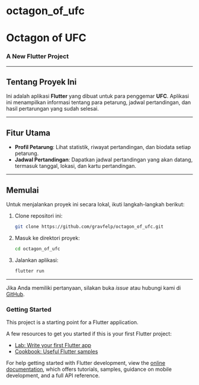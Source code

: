 # octagon_of_ufc

# Octagon of UFC
### A New Flutter Project

---

## Tentang Proyek Ini

Ini adalah aplikasi **Flutter** yang dibuat untuk para penggemar **UFC**. Aplikasi ini menampilkan informasi tentang para petarung, jadwal pertandingan, dan hasil pertarungan yang sudah selesai.

---

## Fitur Utama

* **Profil Petarung**: Lihat statistik, riwayat pertandingan, dan biodata setiap petarung.
* **Jadwal Pertandingan**: Dapatkan jadwal pertandingan yang akan datang, termasuk tanggal, lokasi, dan kartu pertandingan.

---

## Memulai

Untuk menjalankan proyek ini secara lokal, ikuti langkah-langkah berikut:

1.  Clone repositori ini:
    ```bash
    git clone https://github.com/gravfelp/octagon_of_ufc.git
    ```
2.  Masuk ke direktori proyek:
    ```bash
    cd octagon_of_ufc
    ```
3.  Jalankan aplikasi:
    ```bash
    flutter run
    ```

---

Jika Anda memiliki pertanyaan, silakan buka _issue_ atau hubungi kami di [GitHub](https://github.com/gravfelp).

### Getting Started

This project is a starting point for a Flutter application.

A few resources to get you started if this is your first Flutter project:

- [Lab: Write your first Flutter app](https://docs.flutter.dev/get-started/codelab)
- [Cookbook: Useful Flutter samples](https://docs.flutter.dev/cookbook)

For help getting started with Flutter development, view the
[online documentation](https://docs.flutter.dev/), which offers tutorials,
samples, guidance on mobile development, and a full API reference.
